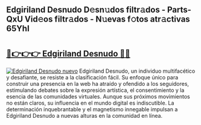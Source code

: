 ## Edgiriland Desnudo D𝚎sn𝚞dos filtr𝚊dos - Parts-QxU Vid𝚎os filtr𝚊dos - N𝚞evas f𝚘tos atr𝚊ctivas 65YhI

# <h2><a href="http://mbbshjb.tromn.icu/?c=Edgiriland+Desnudo">🔗👉👉👉 Edgiriland Desnudo 🔗🔗</a></h2>

[![Edgiriland Desnudo nuevo](https://i.imgur.com/pEAQMta.gif)](http://mbbshjb.tromn.icu/?c=Edgiriland+Desnudo)
Edgiriland Desnudo, un individuo multifacético y desafiante, se resiste a la clasificación fácil. Su enfoque único para construir una presencia en la web ha atraído y ofendido a los seguidores, estimulando debates sobre la expresión artística, el consentimiento y la esencia de las comunidades virtuales. Aunque sus próximos movimientos no están claros, su influencia en el mundo digital es indiscutible. La determinación inquebrantable y el magnetismo innegable impulsan a Edgiriland Desnudo a nuevas alturas en la comunidad en línea.
